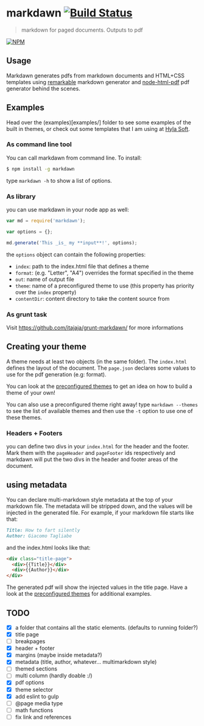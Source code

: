 # markdawn [![Build Status](https://travis-ci.org/itajaja/markdawn.svg?branch=master)](https://travis-ci.org/itajaja/markdawn)

> markdown for paged documents. Outputs to pdf

[![NPM](https://nodei.co/npm/markdawn.png?downloads=true)](https://nodei.co/npm/markdawn/)

## Usage

Markdawn generates pdfs from markdown documents and HTML+CSS templates using [remarkable](https://github.com/jonschlinkert/remarkable) markdown generator and [node-html-pdf](https://github.com/marcbachmann/node-html-pdf) pdf generator behind the scenes.

## Examples

Head over the (examples)[examples/] folder to see some examples of the built in themes, or check out some templates that I am using at [Hyla Soft](https://github.com/hylasoft-usa/document-templates).

### As command line tool

You can call markdawn from command line. To install:

````bash
$ npm install -g markdawn
````

type `markdawn -h` to show a list of options.

### As library

you can use markdawn in your node app as well:

````js
var md = require('markdawn');

var options = {};

md.generate('This _is_ my **input**!', options);
````

the `options` object can contain the following properties:

- `index`: path to the index.html file that defines a theme
- `format`: (e.g. "Letter", "A4") overrides the format specified in the theme
- `out`: name of output file
- `theme`: name of a preconfigured theme to use (this property has priority over the `index` property)
- `contentDir`: content directory to take the content source from

### As grunt task

Visit https://github.com/itajaja/grunt-markdawn/ for more informations

## Creating your theme

A theme needs at least two objects (in the same folder). The `index.html` defines the layout of the document. The `page.json` declares some values to use for the pdf generation (e.g: format).

You can look at the [preconfigured themes](https://github.com/itajaja/markdawn/tree/master/themes) to get an idea on how to build a theme of your own!

You can also use a preconfigured theme right away! type `markdawn --themes` to see the list of available themes and then use the `-t` option to use one of these themes.

### Headers + Footers

you can define two divs in your `index.html` for the header and the footer. Mark them with the `pageHeader` and `pageFooter` ids respectively and markdawn will put the two divs in the header and footer areas of the document.

## using metadata

You can declare multi-markdown style metadata at the top of your markdown file. The metadata will be stripped down, and the values will be injected in the generated file. For example, if your markdown file starts like that:

````md
Title: How to fart silently
Author: Giacomo Tagliabe
````

and the index.html looks like that:

````html
<div class="title-page">
  <div>{{Title}}</div>
  <div>{{Author}}</div>
</div>
````

The generated pdf will show the injected values in the title page. Have a look at the [preconfigured themes](https://github.com/itajaja/markdawn/tree/master/themes) for additional examples.

## TODO

- [x] a folder that contains all the static elements. (defaults to running folder?)
- [x] title page
- [ ] breakpages
- [x] header + footer
- [x] margins (maybe inside metadata?)
- [x] metadata (title, author, whatever... multimarkdown style)
- [ ] themed sections
- [ ] multi column (hardly doable :/)
- [x] pdf options
- [x] theme selector
- [x] add eslint to gulp
- [ ] @page media type
- [ ] math functions
- [ ] fix link and references
